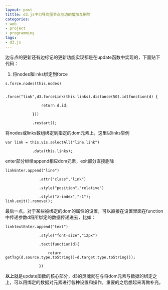 ```yaml
---
layout: post
tittle: d3.js中力导向图节点与边的增加与删除  
categories:
- web
- project
- programming  
tags:
- d3.js
---
```


边与点的更新还有边标记的更新功能实现都是在update函数中实现的，下面贴下代码：  
1. 将nodes和links绑定到force  
```  
s.force.nodes(this.nodes)

            .force("link",d3.forceLink(this.links).distance(50).id(function(d) {

                return d.id;

            }))

            .restart();
```  
将nodes或links数组绑定到指定的dom元素上，这里以links举例  
```  
var link = this.vis.selectAll("line.link")

            .data(this.links);
```  
enter部分继续append相应dom元素，exit部分直接删除  
```  
linkEnter.append("line")

               .attr("class","link")

               .style("position","relative")

               .style("z-index","-1");
link.exit().remove();
```  
最后一点，对于某些被绑定的dom的属性的设置，可以直接在设置里面在function中传递参数d将所绑定的数据传递进去，比如：  
```  
linktextEnter.append("text")

               .style("font-size","12px")

               .text(function(d){

                   return getTag(d.source.type.toString()+d.target.type.toString());

               })
```    

**以上**就是update函数的核心部分，d3的灵魂就在与将dom元素与数据的绑定之上，可以用绑定的数据对元素进行各种设置和操作，重要的之后想起来再做补充。

